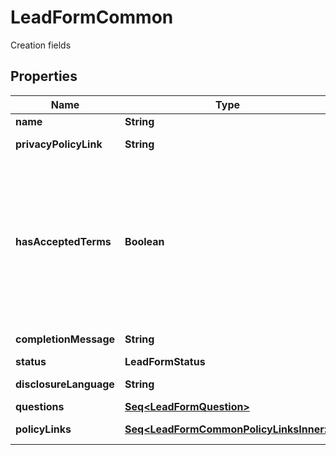 

# LeadFormCommon

Creation fields

## Properties

Name | Type | Description | Notes
------------ | ------------- | ------------- | -------------
**name** | **String** | Internal name of the lead form. |  [optional]
**privacyPolicyLink** | **String** | A link to the advertiser&#39;s privacy policy. This will be included in the lead form&#39;s disclosure language. |  [optional]
**hasAcceptedTerms** | **Boolean** | Whether the advertiser has accepted Pinterest&#39;s terms of service for creating a lead ad.  By sending us TRUE for this parameter, you agree that (i) you will use any personal information received in compliance with the privacy policy you share with Pinterest, and (ii) you will comply with Pinterest&#39;s &lt;a href&#x3D;\&quot;https://policy.pinterest.com/en/lead-ad-terms\&quot;&gt;Lead Ad Terms&lt;/a&gt;. As a reminder, all advertising on Pinterest is subject to the &lt;a href&#x3D;\&quot;https://business.pinterest.com/en/pinterest-advertising-services-agreement/\&quot;&gt;Pinterest Advertising Services Agreement&lt;/a&gt; or an equivalent agreement as set forth on an IO |  [optional]
**completionMessage** | **String** | A message for people who complete the form to let them know what happens next. |  [optional]
**status** | **LeadFormStatus** |  |  [optional]
**disclosureLanguage** | **String** | Additional disclosure language to be included in the lead form. |  [optional]
**questions** | [**Seq&lt;LeadFormQuestion&gt;**](LeadFormQuestion.md) | List of questions to be displayed on the lead form. |  [optional]
**policyLinks** | [**Seq&lt;LeadFormCommonPolicyLinksInner&gt;**](LeadFormCommonPolicyLinksInner.md) | List of additional policy links to be displayed on the lead form. |  [optional]



